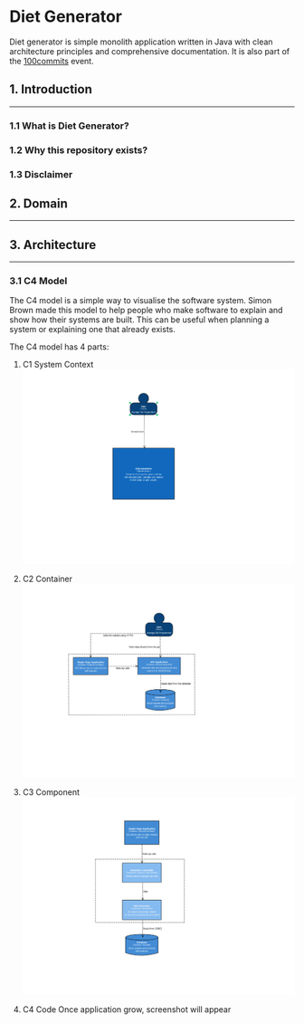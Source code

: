 # Diet Generator

Diet generator is simple monolith application written in Java with clean architecture principles
and comprehensive documentation. It is also part of the [100commits](https://100commitow.pl/) event.

## 1. Introduction

---

### 1.1 What is Diet Generator?
### 1.2 Why this repository exists? 

### 1.3 Disclaimer


## 2. Domain

---

## 3. Architecture

---

### 3.1 C4 Model

The C4 model is a simple way to visualise the software system. Simon Brown made this model to help people who make software to explain and show how their systems are built. This can be useful when planning a system or explaining one that already exists.

The C4 model has 4 parts: 
1) C1 System Context
![C1 screenshot](/screenshots/c1planning.png)

2) C2 Container
![C2 screenshot](/screenshots/c2planning.png)

3) C3 Component
![C3 screenshot](/screenshots/c3planning.png)

4) C4 Code
Once application grow, screenshot will appear 




